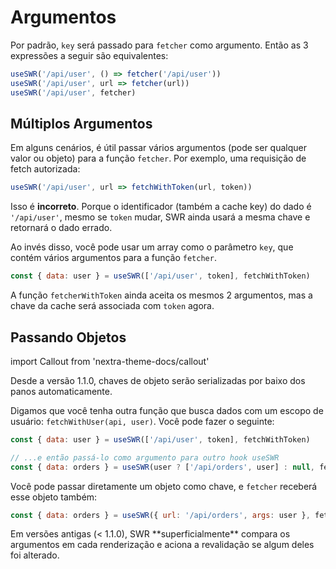 # Argumentos

Por padrão, `key` será passado para `fetcher` como argumento. Então as 3 expressões a seguir são equivalentes:

```js
useSWR('/api/user', () => fetcher('/api/user'))
useSWR('/api/user', url => fetcher(url))
useSWR('/api/user', fetcher)
```

## Múltiplos Argumentos

Em alguns cenários, é útil passar vários argumentos (pode ser qualquer valor ou objeto) para a função `fetcher`.
Por exemplo, uma requisição de fetch autorizada:

```js
useSWR('/api/user', url => fetchWithToken(url, token))
```

Isso é **incorreto**. Porque o identificador (também a cache key) do dado é `'/api/user'`,
mesmo se `token` mudar, SWR ainda usará a mesma chave e retornará o dado errado.

Ao invés disso, você pode usar um array como o parâmetro `key`, que contém vários argumentos para a função `fetcher`.

```js
const { data: user } = useSWR(['/api/user', token], fetchWithToken)
```

A função `fetcherWithToken` ainda aceita os mesmos 2 argumentos, mas a chave da cache será associada com `token` agora.

## Passando Objetos

import Callout from 'nextra-theme-docs/callout'

<Callout>
  Desde a versão 1.1.0, chaves de objeto serão serializadas por baixo dos panos automaticamente. 
</Callout>
  
Digamos que você tenha outra função que busca dados com um escopo de usuário: `fetchWithUser(api, user)`. Você pode fazer o seguinte:

```js
const { data: user } = useSWR(['/api/user', token], fetchWithToken)

// ...e então passá-lo como argumento para outro hook useSWR
const { data: orders } = useSWR(user ? ['/api/orders', user] : null, fetchWithUser)
```

Você pode passar diretamente um objeto como chave, e `fetcher` receberá esse objeto também:

```js
const { data: orders } = useSWR({ url: '/api/orders', args: user }, fetcher)
```

<Callout emoji="⚠️">
  Em versões antigas (< 1.1.0), SWR **superficialmente** compara os argumentos em cada renderização e aciona a revalidação se algum deles foi alterado.
</Callout>
